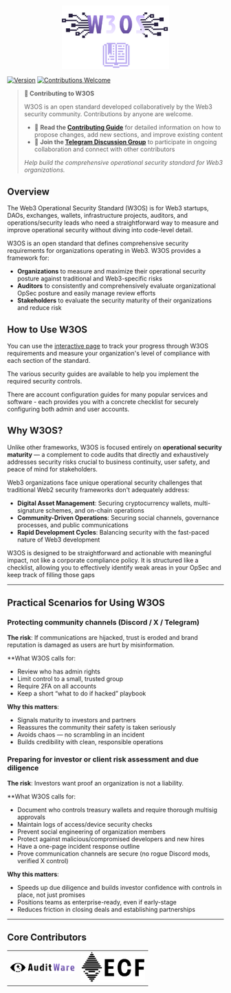 <p align="center">
  <img src="/images/contributors/W3OS%20Graphic.png" width="250" />
</p>

[![Version](https://img.shields.io/badge/version-1.0.0--draft-orange.svg)](https://github.com/web3-opsec-standard/releases)
[![Contributions Welcome](https://img.shields.io/badge/contributions-welcome-brightgreen.svg)](CONTRIBUTING.md)

> **📢 Contributing to W3OS**
> 
> W3OS is an open standard developed collaboratively by the Web3 security community. Contributions by anyone are welcome.
> 
> - 📖 **Read the [Contributing Guide](CONTRIBUTING.md)** for detailed information on how to propose changes, add new sections, and improve existing content
> - 💬 **Join the [Telegram Discussion Group](https://t.me/+yhmMnY2DyNBmNDlh)** to participate in ongoing collaboration and connect with other contributors
> 
> *Help build the comprehensive operational security standard for Web3 organizations.*

## Overview

The Web3 Operational Security Standard (W3OS) is for Web3 startups, DAOs, exchanges, wallets, infrastructure projects, auditors, and operations/security leads who need a straightforward way to measure and improve operational security without diving into code-level detail.

W3OS is an open standard that defines comprehensive security requirements for organizations operating in Web3. W3OS provides a framework for:
- **Organizations** to measure and maximize their operational security posture against traditional and Web3-specific risks
- **Auditors** to consistently and comprehensively evaluate organizational OpSec posture and easily manage review efforts
- **Stakeholders** to evaluate the security maturity of their organizations and reduce risk

## How to Use W3OS

You can use the [interactive page](https://w3osc.github.io/web3-opsec-standard/index.html) to track your progress through W3OS requirements and measure your organization's level of compliance with each section of the standard.

The various security guides are available to help you implement the required security controls.

There are account configuration guides for many popular services and software - each provides you with a concrete checklist for securely configuring both admin and user accounts.

## Why W3OS?

Unlike other frameworks, W3OS is focused entirely on **operational security maturity** — a complement to code audits that directly and exhaustively addresses security risks crucial to business continuity, user safety, and peace of mind for stakeholders.

Web3 organizations face unique operational security challenges that traditional Web2 security frameworks don't adequately address:
- **Digital Asset Management**: Securing cryptocurrency wallets, multi-signature schemes, and on-chain operations
- **Community-Driven Operations**: Securing social channels, governance processes, and public communications
- **Rapid Development Cycles**: Balancing security with the fast-paced nature of Web3 development

W3OS is designed to be straightforward and actionable with meaningful impact, not like a corporate compliance policy. It is structured like a checklist, allowing you to effectively identify weak areas in your OpSec and keep track of filling those gaps

---

## Practical Scenarios for Using W3OS

### Protecting community channels (Discord / X / Telegram)

**The risk**: If communications are hijacked, trust is eroded and brand reputation is damaged as users are hurt by misinformation.  

**What W3OS calls for:
- Review who has admin rights
- Limit control to a small, trusted group
- Require 2FA on all accounts
- Keep a short “what to do if hacked” playbook

**Why this matters**:
- Signals maturity to investors and partners
- Reassures the community their safety is taken seriously
- Avoids chaos — no scrambling in an incident
- Builds credibility with clean, responsible operations

### Preparing for investor or client risk assessment and due diligence

**The risk**: Investors want proof an organization is not a liability.  

**What W3OS calls for:
- Document who controls treasury wallets and require thorough multisig approvals
- Maintain logs of access/device security checks
- Prevent social engineering of organization members
- Protect against malicious/compromised developers and new hires
- Have a one-page incident response outline
- Prove communication channels are secure (no rogue Discord mods, verified X control)

**Why this matters**:
- Speeds up due diligence and builds investor confidence with controls in place, not just promises
- Positions teams as enterprise-ready, even if early-stage
- Reduces friction in closing deals and establishing partnerships

---

## Core Contributors

<table>
  <tr>
    <td align="center">
      <a href="https://www.auditware.io/">
        <img src="images/contributors/Auditware.svg" width="150" alt="Auditware"/>
      </a>
    </td>
    <td align="center">
      <a href="https://ethcf.org/">
        <img src="images/contributors/ECF.svg" width="150" alt="Ethereum Community Foundation"/>
      </a>
    </td>
  </tr>
</table>
